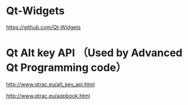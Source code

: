 # Qt-Widgets
https://github.com/Qt-Widgets

# Qt Alt key API （Used by Advanced Qt Programming code）
http://www.qtrac.eu/alt_key_api.html

http://www.qtrac.eu/aqpbook.html
